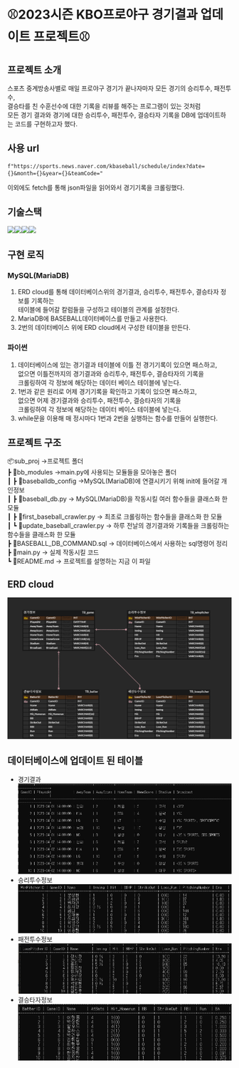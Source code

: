 #  :baseball:2023시즌 KBO프로야구 경기결과 업데이트 프로젝트:baseball:

## 프로젝트 소개
스포츠 중계방송사별로 매일 프로야구 경기가 끝나자마자 모든 경기의 승리투수, 패전투수,   
결승타를 친 수훈선수에 대한 기록을 리뷰를 해주는 프로그램이 있는 것처럼   
모든 경기 결과와 경기에 대한 승리투수, 패전투수, 결승타자 기록을 DB에 업데이트하는 코드를 구현하고자 했다.  

## 사용 url
```
f"https://sports.news.naver.com/kbaseball/schedule/index?date={}&month={}&year={}&teamCode="

```
이외에도 fetch를 통해 json파일을 읽어와서 경기기록을 크롤링했다.

## 기술스택
<img src="https://img.shields.io/badge/python-3776AB?style=for-the-badge&logo=python&logoColor=white"><img src="https://img.shields.io/badge/mariaDB-003545?style=for-the-badge&logo=mariaDB&logoColor=white"><img src="https://img.shields.io/badge/mysql-4479A1?style=for-the-badge&logo=mysql&logoColor=white"><img src="https://img.shields.io/badge/github-181717?style=for-the-badge&logo=github&logoColor=white"> 

## 구현 로직
### MySQL(MariaDB)
1. ERD cloud를 통해 데이터베이스위의 경기결과, 승리투수, 패전투수, 결승타자 정보를 기록하는  
테이블에 들어갈 칼럼들을 구성하고 테이블의 관계를 설정한다.  
2. MariaDB에 BASEBALL데이터베이스를 만들고 사용한다.  
3. 2번의 데이터베이스 위에 ERD cloud에서 구성한 테이블을 만든다.   
### 파이썬
1. 데이터베이스에 있는 경기결과 테이블에 이틀 전 경기기록이 있으면 패스하고,  
없으면 이틀전까지의 경기결과와 승리투수, 패전투수, 결승타자의 기록을   
크롤링하여 각 정보에 해당하는 데이터 베이스 테이블에 넣는다.  
2. 1번과 같은 원리로 어제 경기기록을 확인하고 기록이 있으면 패스하고,  
없으면 어제 경기결과와 승리투수, 패전투수, 결승타자의 기록을   
크롤링하여 각 정보에 해당하는 데이터 베이스 테이블에 넣는다.  
3. while문을 이용해 매 정시마다 1번과 2번을 실행하는 함수를 만들어 실행한다.  

## 프로젝트 구조
📦sub_proj ->프로젝트 폴더  
 ┣ 📂bb_modules ->main.py에 사용되는 모듈들을 모아놓은 폴더  
 ┃ ┣ 📜baseballdb_config ->MySQL(MariaDB)에 연결시키기 위해 init에 들어갈 개인정보  
 ┃ ┣ 📜baseball_db.py -> MySQL(MariaDB)을 작동시킬 여러 함수들을 클래스화 한 모듈  
 ┃ ┣ 📜first_baseball_crawler.py -> 최초로 크롤링하는 함수들을 클래스화 한 모듈  
 ┃ ┗ 📜update_baseball_crawler.py -> 하루 전날의 경기결과와 기록들을 크롤링하는 함수들을 클래스화 한 모듈  
 ┣ 📜BASEBALL_DB_COMMAND.sql -> 데이터베이스에서 사용하는 sql명령어 정리  
 ┣ 📜main.py -> 실제 작동시킬 코드  
 ┗ 📜README.md -> 프로젝트를 설명하는 지금 이 파일  

## ERD cloud
![ERD_cloud](./img/BASEBALL_ERD.png)

## 데이터베이스에 업데이트 된 테이블
- 경기결과  
![TB_game](./img/TB_game.jpg)   
- 승리투수정보  
![TB_winpitcher](./img/TB_winpitcher.jpg)  
- 패전투수정보  
![TB_losepitcher](./img/TB_losepitcher.jpg)  
- 결승타자정보  
![TB_batter](./img/TB_batter.jpg)   
